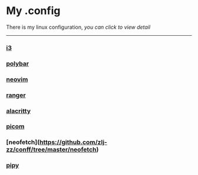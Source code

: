 # My .config 

There is my linux configuration, *you can click to view detail*

---

### [i3](https://github.com/zlj-zz/conff/tree/master/i3) 

### [polybar](https://github.com/zlj-zz/conff/tree/master/polybar) 

### [neovim](https://github.com/zlj-zz/conff/tree/master/nvim) 

### [ranger](https://github.com/zlj-zz/conff/tree/master/ranger) 

### [alacritty](https://github.com/zlj-zz/conff/tree/master/alacritty) 

### [picom](https://github.com/zlj-zz/conff/tree/master/picom) 

### [neofetch](<LeftMouse>https://github.com/zlj-zz/conff/tree/master/neofetch)

### [pipy](https://github.com/zlj-zz/conff/tree/master/pip) 



